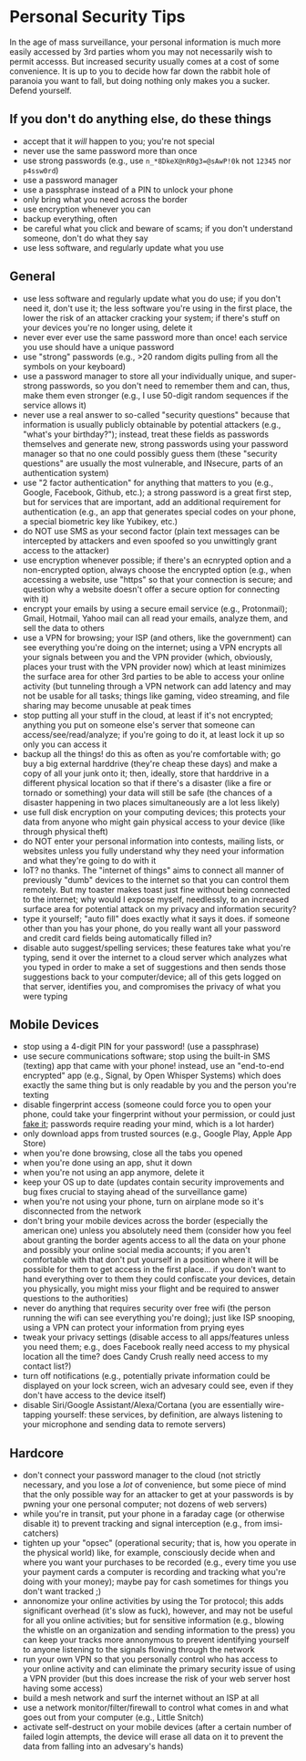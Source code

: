 # Personal Security Tips

In the age of mass surveillance, your personal information is much more easily accessed by 3rd parties whom you may not necessarily wish to permit accesss. But increased security usually comes at a cost of some convenience. It is up to you to decide how far down the rabbit hole of paranoia you want to fall, but doing nothing only makes you a sucker. Defend yourself.


## If you don't do anything else, do these things

- accept that it *will* happen to you; you're not special
- never use the same password more than once
- use strong passwords (e.g., use `n_*8DkeX@nR0g3=@sAwP!0k` not `12345` nor `p4ssw0rd`)
- use a password manager
- use a passphrase instead of a PIN to unlock your phone
- only bring what you need across the border
- use encryption whenever you can 
- backup everything, often
- be careful what you click and beware of scams; if you don't understand someone, don't do what they say
- use less software, and regularly update what you use


## General

- use less software and regularly update what you do use; if you don't need it, don't use it; the less software you're using in the first place, the lower the risk of an attacker cracking your system; if there's stuff on your devices you're no longer using, delete it
- never ever ever use the same password more than once! each service you use should have a unique password
- use "strong" passwords (e.g., >20 random digits pulling from all the symbols on your keyboard)
- use a password manager to store all your individually unique, and super-strong passwords, so you don't need to remember them and can, thus, make them even stronger (e.g., I use 50-digit random sequences if the service allows it)
- never use a real answer to so-called "security questions" because that information is usually publicly obtainable by potential attackers (e.g., "what's your birthday?"); instead, treat these fields as passwords themselves and generate new, strong passwords using your password manager so that no one could possibly guess them (these "security questions" are usually the most vulnerable, and INsecure, parts of an authentication system)
- use "2 factor authentication" for anything that matters to you (e.g., Google, Facebook, Github, etc.); a strong password is a great first step, but for services that are important, add an additional requirement for authentication (e.g., an app that generates special codes on your phone, a special biometric key like Yubikey, etc.)
- do NOT use SMS as your second factor (plain text messages can be intercepted by attackers and even spoofed so you unwittingly grant access to the attacker)
- use encryption whenever possible; if there's an ecnrypted option and a non-encrypted option, always choose the encrypted option (e.g., when accessing a website, use "https" so that your connection is secure; and question why a website doesn't offer a secure option for connecting with it)
- encrypt your emails by using a secure email service (e.g., Protonmail); Gmail, Hotmail, Yahoo mail can all read your emails, analyze them, and sell the data to others
- use a VPN for browsing; your ISP (and others, like the government) can see everything you're doing on the internet; using a VPN encrypts all your signals between you and the VPN provider (which, obviously, places your trust with the VPN provider now) which at least minimizes the surface area for other 3rd parties to be able to access your online activity (but tunneling through a VPN network can add latency and may not be usable for all tasks; things like gaming, video streaming, and file sharing may become unusable at peak times
- stop putting all your stuff in the cloud, at least if it's not encrypted; anything you put on someone else's server that someone can access/see/read/analyze; if you're going to do it, at least lock it up so only you can access it
- backup all the things! do this as often as you're comfortable with; go buy a big external harddrive (they're cheap these days) and make a copy of all your junk onto it; then, ideally, store that harddrive in a different physical location so that if there's a disaster (like a fire or tornado or something) your data will still be safe (the chances of a disaster happening in two places simultaneously are a lot less likely)
- use full disk encryption on your computing devices; this protects your data from anyone who might gain physical access to your device (like through physical theft)
- do NOT enter your personal information into contests, mailing lists, or websites unless you fully understand why they need your information and what they're going to do with it
- IoT? no thanks. The "internet of things" aims to connect all manner of previously "dumb" devices to the internet so that you can control them remotely. But my toaster makes toast just fine without being connected to the internet; why would I expose myself, needlessly, to an increased surface area for potential attack on my privacy and information security?
- type it yourself; "auto fill" does exactly what it says it does. if someone other than you has your phone, do you really want all your password and credit card fields being automatically filled in?
- disable auto suggest/spelling services; these features take what you're typing, send it over the internet to a cloud server which analyzes what you typed in order to make a set of suggestions and then sends those suggestions back to your computer/device; all of this gets logged on that server, identifies you, and compromises the privacy of what you were typing


## Mobile Devices

- stop using a 4-digit PIN for your password! (use a passphrase)
- use secure communications software; stop using the built-in SMS (texting) app that came with your phone! instead, use an "end-to-end encrypted" app (e.g., Signal, by Open Whisper Systems) which does exactly the same thing but is only readable by you and the person you're texting
- disable fingerprint access (someone could force you to open your phone, could take your fingerprint without your permission, or could just [fake it](http://www.telegraph.co.uk/technology/2017/04/11/smartphone-fingerprint-scanners-could-easily-fooled-fake-prints/); passwords require reading your mind, which is a lot harder)
- only download apps from trusted sources (e.g., Google Play, Apple App Store)
- when you're done browsing, close all the tabs you opened
- when you're done using an app, shut it down
- when you're not using an app anymore, delete it
- keep your OS up to date (updates contain security improvements and bug fixes crucial to staying ahead of the surveillance game)
- when you're not using your phone, turn on airplane mode so it's disconnected from the network
- don't bring your mobile devices across the border (especially the american one) unless you absolutely need them (consider how you feel about granting the border agents access to all the data on your phone and possibly your online social media accounts; if you aren't comfortable with that don't put yourself in a position where it will be possible for them to get access in the first place... if you don't want to hand everything over to them they could confiscate your devices, detain you physically, you might miss your flight and be required to answer questions to the authorities)
- never do anything that requires security over free wifi (the person running the wifi can see everything you're doing); just like ISP snooping, using a VPN can protect your information from prying eyes
- tweak your privacy settings (disable access to all apps/features unless you need them; e.g., does Facebook really need access to my physical location all the time? does Candy Crush really need access to my contact list?)
- turn off notifications (e.g., potentially private information could be displayed on your lock screen, wich an advesary could see, even if they don't have access to the device itself)
- disable Siri/Google Assistant/Alexa/Cortana (you are essentially wire-tapping yourself: these services, by definition, are always listening to your microphone and sending data to remote servers)


## Hardcore

- don't connect your password manager to the cloud (not strictly necessary, and you lose a *lot* of convenience, but some piece of mind that the only possible way for an attacker to get at your passwords is by pwning your one personal computer; not dozens of web servers)
- while you're in transit, put your phone in a faraday cage (or otherwise disable it) to prevent tracking and signal interception (e.g., from imsi-catchers)
- tighten up your "opsec" (operational security; that is, how you operate in the physical world) like, for example, consciously decide when and where you want your purchases to be recorded (e.g., every time you use your payment cards a computer is recording and tracking what you're doing with your money); maybe pay for cash sometimes for things you don't want tracked ;)
- annonomize your online activities by using the Tor protocol; this adds significant overhead (it's slow as fuck), however, and may not be useful for all you online activities; but for sensitive information (e.g., blowing the whistle on an organization and sending information to the press) you can keep your tracks more annonymous to prevent identifying yourself to anyone listening to the signals flowing through the network
- run your own VPN so that you personally control who has access to your online activity and can eliminate the primary security issue of using a VPN provider (but this does increase the risk of your web server host having some access)
- build a mesh network and surf the internet without an ISP at all
- use a network monitor/filter/firewall to control what comes in and what goes out from your computer (e.g., Little Snitch)
- activate self-destruct on your mobile devices (after a certain number of failed login attempts, the device will erase all data on it to prevent the data from falling into an advesary's hands)
